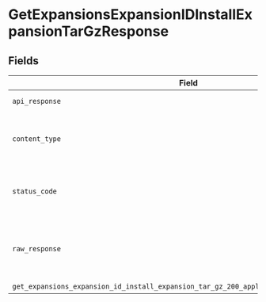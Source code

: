# GetExpansionsExpansionIDInstallExpansionTarGzResponse


## Fields

| Field                                                                                     | Type                                                                                      | Required                                                                                  | Description                                                                               |
| ----------------------------------------------------------------------------------------- | ----------------------------------------------------------------------------------------- | ----------------------------------------------------------------------------------------- | ----------------------------------------------------------------------------------------- |
| `api_response`                                                                            | [Optional[shared.APIResponse]](../../models/shared/apiresponse.md)                        | :heavy_minus_sign:                                                                        | unknown error                                                                             |
| `content_type`                                                                            | *str*                                                                                     | :heavy_check_mark:                                                                        | HTTP response content type for this operation                                             |
| `status_code`                                                                             | *int*                                                                                     | :heavy_check_mark:                                                                        | HTTP response status code for this operation                                              |
| `raw_response`                                                                            | [requests.Response](https://requests.readthedocs.io/en/latest/api/#requests.Response)     | :heavy_minus_sign:                                                                        | Raw HTTP response; suitable for custom response parsing                                   |
| `get_expansions_expansion_id_install_expansion_tar_gz_200_application_json_binary_string` | *Optional[requests_http.Response]*                                                        | :heavy_minus_sign:                                                                        | OK                                                                                        |
